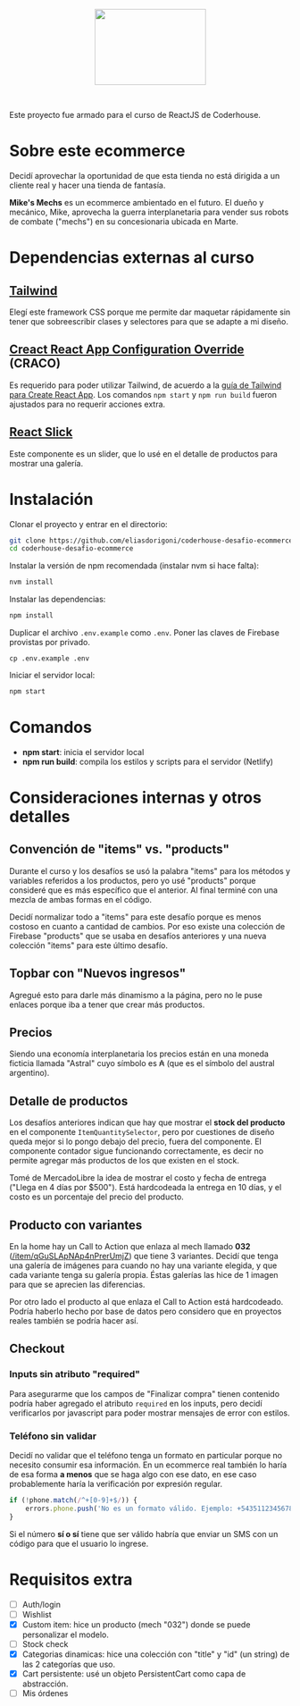 <p align="center">
    <a href="https://mikes-mechs.netlify.app/" rel="nofollow" target="_blank"><img width="199" height="136" src="https://raw.githubusercontent.com/eliasdorigoni/coderhouse-desafio-ecommerce/master/public/svg/logo-vertical-dark.svg" /></a>
</p>
<br />

Este proyecto fue armado para el curso de ReactJS de Coderhouse.

# Sobre este ecommerce

Decidí aprovechar la oportunidad de que esta tienda no está dirigida a un cliente
real y hacer una tienda de fantasía.

**Mike's Mechs** es un ecommerce ambientado en el futuro. El dueño y mecánico,
Mike, aprovecha la guerra interplanetaria para vender sus robots de combate ("mechs")
en su concesionaria ubicada en Marte.

# Dependencias externas al curso

## [Tailwind](https://tailwindcss.com/)
Elegí este framework CSS porque me permite dar maquetar rápidamente sin tener que sobreescribir clases y selectores para que se adapte a mi diseño.

## [Creact React App Configuration Override](https://github.com/gsoft-inc/craco) (CRACO)
Es requerido para poder utilizar Tailwind, de acuerdo a la
[guía de Tailwind para Create React App](https://tailwindcss.com/docs/guides/create-react-app).
Los comandos `npm start` y `npm run build` fueron ajustados para no requerir acciones extra.

## [React Slick](https://react-slick.neostack.com/docs/get-started)
Este componente es un slider, que lo usé en el detalle de productos para mostrar una galería.

# Instalación
Clonar el proyecto y entrar en el directorio:
```bash
git clone https://github.com/eliasdorigoni/coderhouse-desafio-ecommerce
cd coderhouse-desafio-ecommerce
```
Instalar la versión de npm recomendada (instalar nvm si hace falta):
```bash
nvm install
```
Instalar las dependencias:
```bash
npm install
```
Duplicar el archivo `.env.example` como `.env`. Poner las claves de Firebase provistas
por privado.
```
cp .env.example .env
```
Iniciar el servidor local:
```bash
npm start
```

# Comandos
+ **npm start**: inicia el servidor local
+ **npm run build**: compila los estilos y scripts para el servidor (Netlify)


# Consideraciones internas y otros detalles

## Convención de "items" vs. "products"
Durante el curso y los desafíos se usó la palabra "items" para los métodos y variables referidos a los productos, pero yo usé "products" porque consideré que es más específico que el anterior. Al final terminé con una mezcla de ambas formas en el código.

Decidí normalizar todo a "items" para este desafío porque es menos costoso en cuanto a cantidad de cambios. Por eso existe una colección de Firebase "products" que se usaba en desafíos anteriores y una nueva colección "items" para este último desafío.

## Topbar con "Nuevos ingresos"
Agregué esto para darle más dinamismo a la página, pero no le puse enlaces porque iba a tener que crear más productos.

## Precios
Siendo una economía interplanetaria los precios están en una moneda ficticia llamada "Astral" cuyo símbolo es &#8371; (que es el símbolo del austral argentino).

## Detalle de productos
Los desafíos anteriores indican que hay que mostrar el **stock del producto** en el componente `ItemQuantitySelector`, pero por cuestiones de diseño queda mejor si lo pongo debajo del precio, fuera del componente. El componente contador sigue funcionando correctamente, es decir no permite agregar más productos de los que existen en el stock.

Tomé de MercadoLibre la idea de mostrar el costo y fecha de entrega ("Llega en 4 días por $500"). Está hardcodeada la entrega en 10 días, y el costo es un porcentaje del precio del producto.

## Producto con variantes
En la home hay un Call to Action que enlaza al mech llamado **032** ([/item/qGuSLApNAp4nPrerUmjZ](/item/qGuSLApNAp4nPrerUmjZ))
que tiene 3 variantes. Decidí que tenga una galería de imágenes para cuando no hay una variante elegida,
y que cada variante tenga su galería propia. Éstas galerías las hice de 1 imagen para que se aprecien las diferencias.

Por otro lado el producto al que enlaza el Call to Action está hardcodeado. Podría haberlo hecho por base de datos
pero considero que en proyectos reales también se podría hacer así.


## Checkout

### Inputs sin atributo "required"
Para asegurarme que los campos de "Finalizar compra" tienen contenido podría haber agregado el atributo `required` en los
inputs, pero decidí verificarlos por javascript para poder mostrar mensajes de error con estilos.

### Teléfono sin validar
Decidí no validar que el teléfono tenga un formato en particular porque no necesito consumir esa información.
En un ecommerce real también lo haría de esa forma **a menos** que se haga algo con ese dato, en ese caso
probablemente haría la verificación por expresión regular.

```js
if (!phone.match(/^+[0-9]+$/)) {
    errors.phone.push('No es un formato válido. Ejemplo: +54351123456789.')
}
```

Si el número **sí o sí** tiene que ser válido habría que enviar un SMS con un código para que el usuario lo ingrese.

# Requisitos extra

* [ ] Auth/login
* [ ] Wishlist
* [x] Custom item: hice un producto (mech "032") donde se puede personalizar el modelo.
* [ ] Stock check
* [x] Categorias dinamicas: hice una colección con "title" y "id" (un string) de las 2 categorías que uso.
* [x] Cart persistente: usé un objeto PersistentCart como capa de abstracción.
* [ ] Mis órdenes